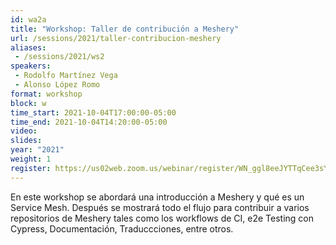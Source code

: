 ```yaml
---
id: wa2a
title: "Workshop: Taller de contribución a Meshery"
url: /sessions/2021/taller-contribucion-meshery
aliases:
 - /sessions/2021/ws2
speakers:
 - Rodolfo Martínez Vega
 - Alonso López Romo
format: workshop
block: w
time_start: 2021-10-04T17:00:00-05:00
time_end: 2021-10-04T14:20:00-05:00
video:
slides:
year: "2021"
weight: 1
register: https://us02web.zoom.us/webinar/register/WN_ggl8eeJYTTqCee3sYm-Zlg
---
```


En este workshop se abordará una introducción a Meshery y qué es un Service Mesh. Después se mostrará todo el flujo para contribuir a varios repositorios de Meshery tales como los workflows de CI, e2e Testing con Cypress, Documentación, Traduccciones, entre otros.